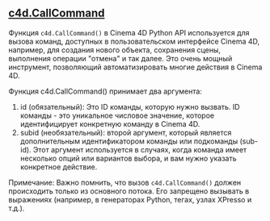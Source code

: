 ## [c4d.CallCommand][1]
Функция `c4d.CallCommand()` в Cinema 4D Python API используется для вызова команд, доступных в пользовательском интерфейсе Cinema 4D, например, для создания нового объекта, сохранения сцены, выполнения операции "отмена" и так далее. Это очень мощный инструмент, позволяющий автоматизировать многие действия в Cinema 4D.

Функция c4d.CallCommand() принимает два аргумента:

1. id (обязательный): Это ID команды, которую нужно вызвать. ID команды - это уникальное числовое значение, которое идентифицирует конкретную команду в Cinema 4D.
2. subid (необязательный): второй аргумент, который является дополнительным идентификатором команды или подкоманды (sub-id). Этот аргумент используется в случаях, когда команда имеет несколько опций или вариантов выбора, и вам нужно указать конкретное действие.

Примечание: Важно помнить, что вызов `c4d.CallCommand()` должен происходить только из основного потока. Его запрещено вызывать в выражениях (например, в генераторах Python, тегах, узлах XPresso и т.д.).



[1]: https://developers.maxon.net/docs/py/23_110/modules/c4d/index.html?highlight=c4d%20callcommand#c4d.CallCommand "c4d.CallCommand"
